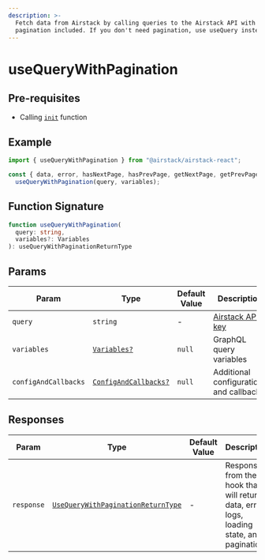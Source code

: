 ```yaml
---
description: >-
  Fetch data from Airstack by calling queries to the Airstack API with
  pagination included. If you don't need pagination, use useQuery instead.
---
```


# useQueryWithPagination

## Pre-requisites

* Calling [`init`](../../nodejs-sdk-reference/init.md) function

## Example

```javascript
import { useQueryWithPagination } from "@airstack/airstack-react";

const { data, error, hasNextPage, hasPrevPage, getNextPage, getPrevPage } =
  useQueryWithPagination(query, variables);
```

## Function Signature

```typescript
function useQueryWithPagination(
  query: string,
  variables?: Variables
): useQueryWithPaginationReturnType
```

## Params

| Param                | Type                                                      | Default Value | Description                                          |
| -------------------- | --------------------------------------------------------- | ------------- | ---------------------------------------------------- |
| `query`              | `string`                                                  | -             | [Airstack API key](../../get-started/get-api-key.md) |
| `variables`          | [`Variables?`](../objects/variables.md)                   | `null`        | GraphQL query variables                              |
| `configAndCallbacks` | [`ConfigAndCallbacks?`](../objects/configandcallbacks.md) | `null`        | Additional configurations and callbacks.             |

## Responses

| Param      | Type                                                                                 | Default Value | Description                                                                              |
| ---------- | ------------------------------------------------------------------------------------ | ------------- | ---------------------------------------------------------------------------------------- |
| `response` | [`UseQueryWithPaginationReturnType`](../objects/usequerywithpaginationreturntype.md) | -             | Response from the hook that will return data, error logs, loading state, and pagination. |


